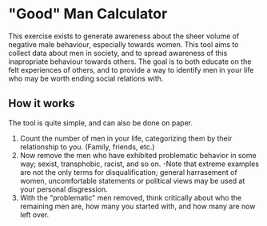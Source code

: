 # "Good" Man Calculator
This exercise exists to generate awareness about the sheer volume of negative male behaviour, especially towards women. This tool aims to collect data about men in society, and to spread awareness of this inapropriate behaviour towards others. 
The goal is to both educate on the felt experiences of others, and to provide a way to identify men in your life who may be worth ending social relations with.

## How it works
The tool is quite simple, and can also be done on paper.
1. Count the number of men in your life, categorizing them by their relationship to you. (Family, friends, etc.)
2. Now remove the men who have exhibited problematic behavior in some way; sexist, transphobic, racist, and so on.
   -Note that extreme examples are not the only terms for disqualification; general harrasement of women, uncomfortable statements or political views may be used at your personal disgression.
4. With the "problematic" men removed, think critically about who the remaining men are, how many you started with, and how many are now left over.
